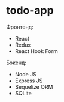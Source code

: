 # todo-app

Фронтенд:
- React
- Redux
- React Hook Form

Бэкенд:
- Node JS
- Express JS
- Sequelize ORM
- SQLite

